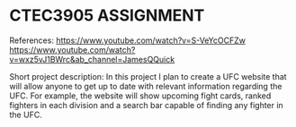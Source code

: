 # CTEC3905 ASSIGNMENT

<!-- Welcome. This is your assignment repository.

In this file, we will expect a brief description of your project in [markdown](https://docs.github.com/en/github/writing-on-github/getting-started-with-writing-and-formatting-on-github/basic-writing-and-formatting-syntax) format.
Try to keep it to a maximum of about 300 words.
Though shorter is no problem.

The description should include a summary of your site content and the primary audience you are targeting.
Also include a brief description of how you have organised the content (a few sentences is fine) for the audience.
Make some specific reference to how you have adapted your site for different screen sizes.

If there are any parts of your code or user interface that need further explanation, you can include that here.
If anything is broken or doesn't quite work properly, you may explain what it SHOULD do.

You **must** include references (including links) to any external resources/videos/code examples that you have used here. -->

References:
https://www.youtube.com/watch?v=S-VeYcOCFZw
https://www.youtube.com/watch?v=wxz5vJ1BWrc&ab_channel=JamesQQuick


Short project description:
In this project I plan to create a UFC website that will allow anyone to get up to date with relevant information regarding the UFC. For example, the website will show upcoming fight cards, ranked fighters in each division and a search bar capable of finding any fighter in the UFC.
